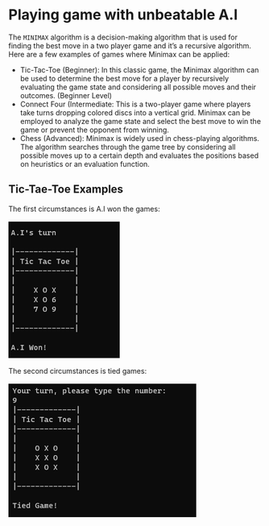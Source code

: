 # Playing game with unbeatable A.I

The `MINIMAX` algorithm is a decision-making algorithm that is used for finding the best move in a two player game and it’s a recursive algorithm. 
Here are a few examples of games where Minimax can be applied:

* Tic-Tac-Toe (Beginner): In this classic game, the Minimax algorithm can be used to determine the best move for a player by recursively evaluating the game state and considering all possible moves and their outcomes. (Beginner Level)
* Connect Four (Intermediate: This is a two-player game where players take turns dropping colored discs into a vertical grid. Minimax can be employed to analyze the game state and select the best move to win the game or prevent the opponent from winning.
* Chess (Advanced): Minimax is widely used in chess-playing algorithms. The algorithm searches through the game tree by considering all possible moves up to a certain depth and evaluates the positions based on heuristics or an evaluation function.

## Tic-Tae-Toe Examples

The first circumstances is A.I won the games: </br></br>
![](/images/ai_won.png)

The second circumstances is tied games: </br></br>
![](/images/tied.png)

